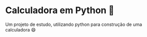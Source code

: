 # Calculadora em Python 🔢
Um projeto de estudo, utilizando python para construção de uma calculadora :smile: 
